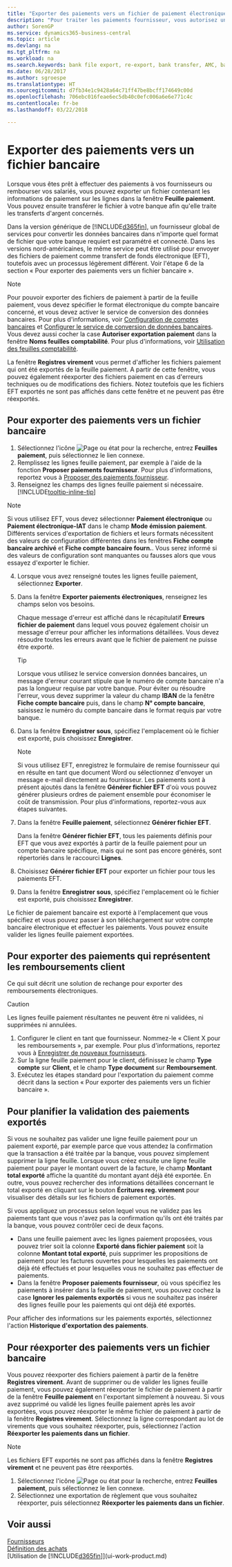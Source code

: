 ```yaml
---
title: "Exporter des paiements vers un fichier de paiement électronique| Microsoft Docs"
description: "Pour traiter les paiements fournisseur, vous autorisez un service de conversion de données bancaires, exportez un fichier bancaire et téléchargez le fichier sur votre banque électronique pour transférer les fonds."
author: SorenGP
ms.service: dynamics365-business-central
ms.topic: article
ms.devlang: na
ms.tgt_pltfrm: na
ms.workload: na
ms.search.keywords: bank file export, re-export, bank transfer, AMC, bank data conversion service, funds transfer
ms.date: 06/28/2017
ms.author: sgroespe
ms.translationtype: HT
ms.sourcegitcommit: d7fb34e1c9428a64c71ff47be8bcff174649c00d
ms.openlocfilehash: 706ebc016feae6ec5db40c0efc006a6e6e771c4c
ms.contentlocale: fr-be
ms.lasthandoff: 03/22/2018

---
```

# <a name="export-payments-to-a-bank-file"></a>Exporter des paiements vers un fichier bancaire
Lorsque vous êtes prêt à effectuer des paiements à vos fournisseurs ou rembourser vos salariés, vous pouvez exporter un fichier contenant les informations de paiement sur les lignes dans la fenêtre **Feuille paiement**. Vous pouvez ensuite transférer le fichier à votre banque afin qu'elle traite les transferts d'argent concernés.

Dans la version générique de [!INCLUDE[d365fin](includes/d365fin_md.md)], un fournisseur global de services pour convertir les données bancaires dans n'importe quel format de fichier que votre banque requiert est paramétré et connecté. Dans les versions nord-américaines, le même service peut être utilisé pour envoyer des fichiers de paiement comme transfert de fonds électronique (EFT), toutefois avec un processus légèrement différent. Voir l'étape 6 de la section « Pour exporter des paiements vers un fichier bancaire ».    

> [!NOTE]  
>   Pour pouvoir exporter des fichiers de paiement à partir de la feuille paiement, vous devez spécifier le format électronique du compte bancaire concerné, et vous devez activer le service de conversion des données bancaires. Pour plus d'informations, voir [Configuration de comptes bancaires](bank-how-setup-bank-accounts.md) et [Configurer le service de conversion de données bancaires](bank-how-setup-bank-data-conversion-service.md). Vous devez aussi cocher la case **Autoriser exportation paiement** dans la fenêtre **Noms feuilles comptabilité**. Pour plus d'informations, voir [Utilisation des feuilles comptabilité](ui-work-general-journals.md).  

La fenêtre **Registres virement** vous permet d'afficher les fichiers paiement qui ont été exportés de la feuille paiement. A partir de cette fenêtre, vous pouvez également réexporter des fichiers paiement en cas d'erreurs techniques ou de modifications des fichiers. Notez toutefois que les fichiers EFT exportés ne sont pas affichés dans cette fenêtre et ne peuvent pas être réexportés.  

## <a name="to-export-payments-to-a-bank-file"></a>Pour exporter des paiements vers un fichier bancaire
1. Sélectionnez l'icône ![Page ou état pour la recherche](media/ui-search/search_small.png "Page ou état pour la recherche"), entrez **Feuilles paiement**, puis sélectionnez le lien connexe.
2. Remplissez les lignes feuille paiement, par exemple à l'aide de la fonction **Proposer paiements fournisseur**. Pour plus d'informations, reportez vous à [Proposer des paiements fournisseur](payables-how-suggest-vendor-payments.md).
3. Renseignez les champs des lignes feuille paiement si nécessaire. [!INCLUDE[tooltip-inline-tip](includes/tooltip-inline-tip_md.md)]

> [!NOTE]  
>   Si vous utilisez EFT, vous devez sélectionner **Paiement électronique** ou **Paiement électronique-IAT** dans le champ **Mode émission paiement**. Différents services d'exportation de fichiers et leurs formats nécessitent des valeurs de configuration différentes dans les fenêtres **Fiche compte bancaire archivé** et **Fiche compte bancaire fourn.**. Vous serez informé si des valeurs de configuration sont manquantes ou fausses alors que vous essayez d'exporter le fichier.

4. Lorsque vous avez renseigné toutes les lignes feuille paiement, sélectionnez **Exporter**.
5. Dans la fenêtre **Exporter paiements électroniques**, renseignez les champs selon vos besoins.

    Chaque message d'erreur est affiché dans le récapitulatif **Erreurs fichier de paiement** dans lequel vous pouvez également choisir un message d'erreur pour afficher les informations détaillées. Vous devez résoudre toutes les erreurs avant que le fichier de paiement ne puisse être exporté.

    > [!TIP]  
    >   Lorsque vous utilisez le service conversion données bancaires, un message d'erreur courant stipule que le numéro de compte bancaire n'a pas la longueur requise par votre banque. Pour éviter ou résoudre l'erreur, vous devez supprimer la valeur du champ **IBAN** de la fenêtre **Fiche compte bancaire** puis, dans le champ **N° compte bancaire**, saisissez le numéro du compte bancaire dans le format requis par votre banque.

6. Dans la fenêtre **Enregistrer sous**, spécifiez l'emplacement où le fichier est exporté, puis choisissez **Enregistrer**.

    > [!NOTE]  
    >   Si vous utilisez EFT, enregistrez le formulaire de remise fournisseur qui en résulte en tant que document Word ou sélectionnez d'envoyer un message e-mail directement au fournisseur. Les paiements sont à présent ajoutés dans la fenêtre **Générer fichier EFT** d'où vous pouvez générer plusieurs ordres de paiement ensemble pour économiser le coût de transmission. Pour plus d'informations, reportez-vous aux étapes suivantes.
7. Dans la fenêtre **Feuille paiement**, sélectionnez **Générer fichier EFT**.

    Dans la fenêtre **Générer fichier EFT**, tous les paiements définis pour EFT que vous avez exportés à partir de la feuille paiement pour un compte bancaire spécifique, mais qui ne sont pas encore générés, sont répertoriés dans le raccourci **Lignes**.
8. Choisissez **Générer fichier EFT** pour exporter un fichier pour tous les paiements EFT.
9. Dans la fenêtre **Enregistrer sous**, spécifiez l'emplacement où le fichier est exporté, puis choisissez **Enregistrer**.

Le fichier de paiement bancaire est exporté à l'emplacement que vous spécifiez et vous pouvez passer à son téléchargement sur votre compte bancaire électronique et effectuer les paiements. Vous pouvez ensuite valider les lignes feuille paiement exportées.

## <a name="to-export-payments-that-represent-customer-refunds"></a>Pour exporter des paiements qui représentent les remboursements client
Ce qui suit décrit une solution de rechange pour exporter des remboursements électroniques.

> [!CAUTION]  
>   Les lignes feuille paiement résultantes ne peuvent être ni validées, ni supprimées ni annulées.
1. Configurer le client en tant que fournisseur. Nommez-le « Client X pour les remboursements », par exemple. Pour plus d'informations, reportez vous à [Enregistrer de nouveaux fournisseurs](purchasing-how-register-new-vendors.md).
2. Sur la ligne feuille paiement pour le client, définissez le champ **Type compte** sur **Client**, et le champ **Type document** sur **Remboursement**.
3. Exécutez les étapes standard pour l'exportation du paiement comme décrit dans la section « Pour exporter des paiements vers un fichier bancaire ».

## <a name="to-plan-when-to-post-exported-payments"></a>Pour planifier la validation des paiements exportés
Si vous ne souhaitez pas valider une ligne feuille paiement pour un paiement exporté, par exemple parce que vous attendez la confirmation que la transaction a été traitée par la banque, vous pouvez simplement supprimer la ligne feuille. Lorsque vous créez ensuite une ligne feuille paiement pour payer le montant ouvert de la facture, le champ **Montant total exporté** affiche la quantité du montant ayant déjà été exportée. En outre, vous pouvez rechercher des informations détaillées concernant le total exporté en cliquant sur le bouton **Écritures reg. virement** pour visualiser des détails sur les fichiers de paiement exportés.

Si vous appliquez un processus selon lequel vous ne validez pas les paiements tant que vous n'avez pas la confirmation qu'ils ont été traités par la banque, vous pouvez contrôler ceci de deux façons.

* Dans une feuille paiement avec les lignes paiement proposées, vous pouvez trier soit la colonne **Exporté dans fichier paiement** soit la colonne **Montant total exporté**, puis supprimer les propositions de paiement pour les factures ouvertes pour lesquelles les paiements ont déjà été effectués et pour lesquelles vous ne souhaitez pas effectuer de paiements.
* Dans la fenêtre **Proposer paiements fournisseur**, où vous spécifiez les paiements à insérer dans la feuille de paiement, vous pouvez cochez la case **Ignorer les paiements exportés** si vous ne souhaitez pas insérer des lignes feuille pour les paiements qui ont déjà été exportés.

Pour afficher des informations sur les paiements exportés, sélectionnez l'action **Historique d'exportation des paiements**.

## <a name="to-re-export-payments-to-a-bank-file"></a>Pour réexporter des paiements vers un fichier bancaire
Vous pouvez réexporter des fichiers paiement à partir de la fenêtre **Registres virement**. Avant de supprimer ou de valider les lignes feuille paiement, vous pouvez également réexporter le fichier de paiement à partir de la fenêtre **Feuille paiement** en l'exportant simplement à nouveau. Si vous avez supprimé ou validé les lignes feuille paiement après les avoir exportées, vous pouvez réexporter le même fichier de paiement à partir de la fenêtre **Registres virement**. Sélectionnez la ligne correspondant au lot de virements que vous souhaitez réexporter, puis, sélectionnez l'action **Réexporter les paiements dans un fichier**.

> [!NOTE]  
>   Les fichiers EFT exportés ne sont pas affichés dans la fenêtre **Registres virement** et ne peuvent pas être réexportés.

1. Sélectionnez l'icône ![Page ou état pour la recherche](media/ui-search/search_small.png "Page ou état pour la recherche"), entrez **Feuilles paiement**, puis sélectionnez le lien connexe.
2. Sélectionnez une exportation de règlement que vous souhaitez réexporter, puis sélectionnez **Réexporter les paiements dans un fichier**.

## <a name="see-also"></a>Voir aussi
[Fournisseurs](payables-manage-payables.md)  
[Définition des achats](purchasing-setup-purchasing.md)  
[Utilisation de [!INCLUDE[d365fin](includes/d365fin_md.md)]](ui-work-product.md)

